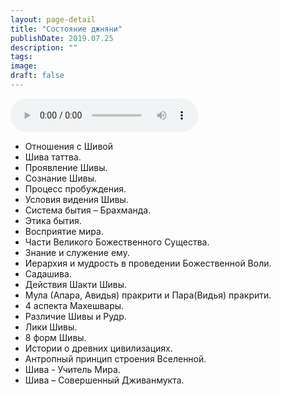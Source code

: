 ```yaml
---
layout: page-detail
title: "Состояние джняни"
publishDate: 2019.07.25
description: ""
tags:
image:
draft: false
---
```


<audio title="2019.07.25 - Состояние джняни.mp3" src="https://filer-api.advayta.org/v1.0/public/files/75331" controls=""></audio>

* Отношения с Шивой
* Шива таттва.
* Проявление Шивы.
* Сознание Шивы.
* Процесс пробуждения.
* Условия видения Шивы.
* Система бытия – Брахманда.
* Этика бытия.
* Восприятие мира.
* Части Великого Божественного Существа.
* Знание и служение ему.
* Иерархия и мудрость в проведении Божественной Воли.
* Садашива.
* Действия Шакти Шивы.
* Мула (Апара, Авидья) пракрити и Пара(Видья) пракрити.
* 4 аспекта Махешвары.
* Различие Шивы и Рудр.
* Лики Шивы.
* 8 форм Шивы.
* Истории о древних цивилизациях.
* Антропный принцип строения Вселенной.
* Шива - Учитель Мира.
* Шива – Совершенный Дживанмукта.

  
